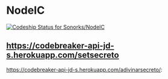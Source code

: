 # NodeIC
[ ![Codeship Status for Sonorks/NodeIC](https://app.codeship.com/projects/4cfab420-3db0-0136-ecdb-161825e9517a/status?branch=master)](https://app.codeship.com/projects/290703)

https://codebreaker-api-jd-s.herokuapp.com/setsecreto 
-----------------------
https://codebreaker-api-jd-s.herokuapp.com/adivinarsecreto/:
